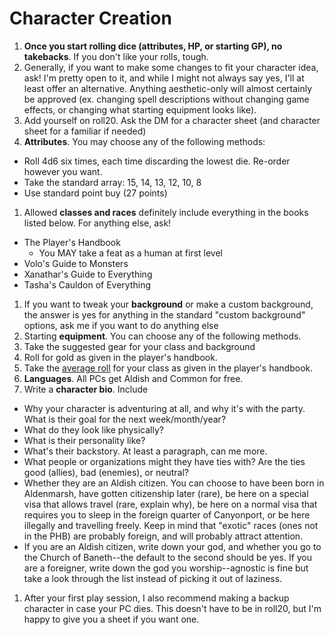 # Character Creation
1. **Once you start rolling dice (attributes, HP, or starting GP), no takebacks**. If you don't like your rolls, tough.
1. Generally, if you want to make some changes to fit your character idea, ask! I'm pretty open to it, and while I might not always say yes, I'll at least offer an alternative. Anything aesthetic-only will almost certainly be approved (ex. changing spell descriptions without changing game effects, or changing what starting equipment looks like).
1. Add yourself on roll20. Ask the DM for a character sheet (and character sheet for a familiar if needed)
1. **Attributes**. You may choose any of the following methods:
 - Roll 4d6 six times, each time discarding the lowest die. Re-order however you want.
 - Take the standard array: 15, 14, 13, 12, 10, 8
 - Use standard point buy (27 points)
1. Allowed **classes and races** definitely include everything in the books listed below. For anything else, ask!
 - The Player's Handbook
   - You MAY take a feat as a human at first level
 - Volo's Guide to Monsters
 - Xanathar's Guide to Everything
 - Tasha's Cauldon of Everything
1. If you want to tweak your **background** or make a custom background, the answer is yes for anything in the standard "custom background" options, ask me if you want to do anything else
1. Starting **equipment**. You can choose any of the following methods.
  1. Take the suggested gear for your class and background
  2. Roll for gold as given in the player's handbook.
  3. Take the [average roll](average_gold.md) for your class as given in the player's handbook.
1. **Languages**. All PCs get Aldish and Common for free.
1. Write a **character bio**. Include
  - Why your character is adventuring at all, and why it's with the party. What is their goal for the next week/month/year?
  - What do they look like physically?
  - What is their personality like?
  - What's their backstory. At least a paragraph, can me more.
  - What people or organizations might they have ties with? Are the ties good (allies), bad (enemies), or neutral?
  - Whether they are an Aldish citizen. You can choose to have been born in Aldenmarsh, have gotten citizenship later (rare), be here on a special visa that allows travel (rare, explain why), be here on a normal visa that requires you to sleep in the foreign quarter of Canyonport, or be here illegally and travelling freely. Keep in mind that "exotic" races (ones not in the PHB) are probably foreign, and will probably attract attention.
  - If you are an Aldish citizen, write down your god, and whether you go to the Church of Baneth--the default to the second should be yes. If you are a foreigner, write down the god you worship--agnostic is fine but take a look through the list instead of picking it out of laziness.
1. After your first play session, I also recommend making a backup character in case your PC dies. This doesn't have to be in roll20, but I'm happy to give you a sheet if you want one.
